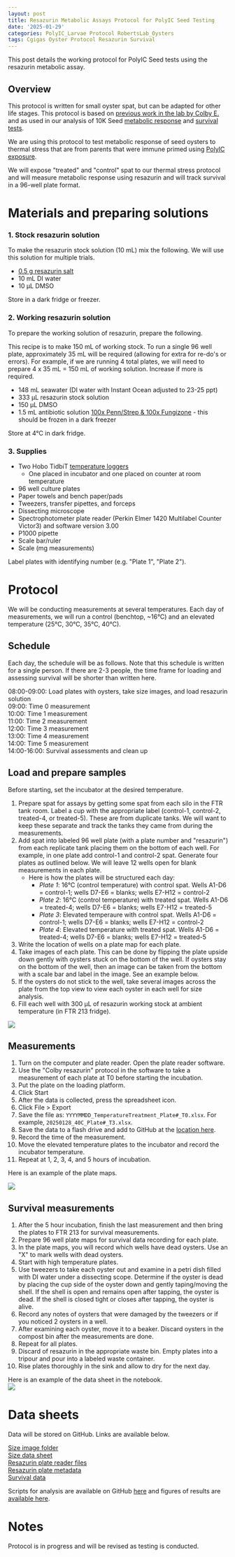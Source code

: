 ```yaml
---
layout: post
title: Resazurin Metabolic Assays Protocol for PolyIC Seed Testing
date: '2025-01-29'
categories: PolyIC_Larvae Protocol RobertsLab_Oysters
tags: Cgigas Oyster Protocol Resazurin Survival
---
```


This post details the working protocol for PolyIC Seed tests using the resazurin metabolic assay. 

## Overview 

This protocol is written for small oyster spat, but can be adapted for other life stages. This protocol is based on [previous work in the lab by Colby E.](https://genefish.wordpress.com/author/colbyelvrum/) and as used in our analysis of 10K Seed [metabolic response](https://ahuffmyer.github.io/ASH_Putnam_Lab_Notebook/Initial-analysis-of-resazurin-metabolic-rates-in-10K-Seed-oysters/) and [survival tests](https://ahuffmyer.github.io/ASH_Putnam_Lab_Notebook/10K-seed-resazurin-survival-analysis/). 

We are using this protocol to test metabolic response of seed oysters to thermal stress that are from parents that were immune primed using [PolyIC exposure](https://ahuffmyer.github.io/ASH_Putnam_Lab_Notebook/categoryview/#polyic-larvae). 

We will expose "treated" and "control" spat to our thermal stress protocol and will measure metabolic response using resazurin and will track survival in a 96-well plate format.  

# Materials and preparing solutions

### 1. Stock resazurin solution 

To make the resazurin stock solution (10 mL) mix the following. We will use this solution for multiple trials.  

- [0.5 g resazurin salt](https://www.thermofisher.com/order/catalog/product/R12204)
- 10 mL DI water
- 10 µL DMSO

Store in a dark fridge or freezer.  

### 2. Working resazurin solution

To prepare the working solution of resazurin, prepare the following. 

This recipe is to make 150 mL of working stock. To run a single 96 well plate, approximately 35 mL will be required (allowing for extra for re-do's or errors). For example, if we are running 4 total plates, we will need to prepare 4 x 35 mL = 150 mL of working solution. Increase if more is required.  

- 148 mL seawater (DI water with Instant Ocean adjusted to 23-25 ppt) 
- 333 µL resazurin stock solution
- 150 µL DMSO
- 1.5 mL antibiotic solution [100x Penn/Strep & 100x Fungizone](https://us.vwr.com/store/product/4648458/null) - this should be frozen in a dark freezer 

Store at 4°C in dark fridge.  

### 3. Supplies 

- Two Hobo TidbiT [temperature loggers](https://www.onsetcomp.com/products/data-loggers/mx2203)
	- One placed in incubator and one placed on counter at room temperature 
- 96 well culture plates 
- Paper towels and bench paper/pads 
- Tweezers, transfer pipettes, and forceps 
- Dissecting microscope 
- Spectrophotometer plate reader (Perkin Elmer 1420 Multilabel Counter Victor3) and software version 3.00  
- P1000 pipette
- Scale bar/ruler
- Scale (mg measurements)  

Label plates with identifying number (e.g. "Plate 1", "Plate 2").  

# Protocol

We will be conducting measurements at several temperatures. Each day of measurements, we will run a control (benchtop, ~16°C) and an elevated temperature (25°C, 30°C, 35°C, 40°C).

## Schedule 

Each day, the schedule will be as follows. Note that this schedule is written for a single person. If there are 2-3 people, the time frame for loading and assessing survival will be shorter than written here. 

08:00-09:00: Load plates with oysters, take size images, and load resazurin solution   
09:00: Time 0 measurement   
10:00: Time 1 measurement   
11:00: Time 2 measurement  
12:00: Time 3 measurement  
13:00: Time 4 measurement  
14:00: Time 5 measurement  
14:00-16:00: Survival assessments and clean up   

## Load and prepare samples  

Before starting, set the incubator at the desired temperature.  

1. Prepare spat for assays by getting some spat from each silo in the FTR tank room. Label a cup with the appropriate label (control-1, control-2, treated-4, or treated-5). These are from duplicate tanks. We will want to keep these separate and track the tanks they came from during the measurements. 
2. Add spat into labeled 96 well plate (with a plate number and "resazurin") from each replicate tank placing them on the bottom of each well. For example, in one plate add control-1 and control-2 spat. Generate four plates as outlined below. We will leave 12 wells open for blank measurements in each plate.   
	- Here is how the plates will be structured each day: 
		- *Plate 1*: 16°C (control temperature) with control spat. Wells A1-D6 = control-1; wells D7-E6 = blanks; wells E7-H12 = control-2
		- *Plate 2*: 16°C (control temperature) with treated spat. Wells A1-D6 = treated-4; wells D7-E6 = blanks; wells E7-H12 = treated-5
		- *Plate 3*: Elevated temperaure with control spat. Wells A1-D6 = control-1; wells D7-E6 = blanks; wells E7-H12 = control-2 
		- *Plate 4*: Elevated temperature with treated spat. Wells A1-D6 = treated-4; wells D7-E6 = blanks; wells E7-H12 = treated-5
3. Write the location of wells on a plate map for each plate. 
4. Take images of each plate. This can be done by flipping the plate upside down gently with oysters stuck on the bottom of the well. If oysters stay on the bottom of the well, then an image can be taken from the bottom with a scale bar and label in the image. See an example below.  
5. If the oysters do not stick to the well, take several images across the plate from the top view to view each oyster in each well for size analysis. 
6. Fill each well with 300 µL of resazurin working stock at ambient temperature (in FTR 213 fridge). 

![](https://github.com/AHuffmyer/ASH_Putnam_Lab_Notebook/blob/master/images/NotebookImages/oysters/analysis/20250128/size.jpg?raw=true)  

## Measurements 

1. Turn on the computer and plate reader. Open the plate reader software. 
2. Use the "Colby resazurin" protocol in the software to take a measurement of each plate at T0 before starting the incubation. 
3. Put the plate on the loading platform. 
4. Click Start
5. After the data is collected, press the spreadsheet icon. 
6. Click File > Export
7. Save the file as: `YYYYMMDD_TemperatureTreatment_Plate#_T0.xlsx`. For example, `20250128_40C_Plate#_T3.xlsx`. 
8. Save the data to a flash drive and add to GitHub at the [location here](https://github.com/RobertsLab/polyIC-larvae/tree/main/data/resazurin/plate-files/). 
9. Record the time of the measurement.
10. Move the elevated temperature plates to the incubator and record the incubator temperature. 
11. Repeat at 1, 2, 3, 4, and 5 hours of incubation.

Here is an example of the plate maps.  

![](https://github.com/AHuffmyer/ASH_Putnam_Lab_Notebook/blob/master/images/NotebookImages/oysters/analysis/20250128/nb3.jpeg?raw=true)

## Survival measurements 

1. After the 5 hour incubation, finish the last measurement and then bring the plates to FTR 213 for survival measurements. 
2. Prepare  96 well plate maps for survival data recording for each plate. 
3. In the plate maps, you will record which wells have dead oysters. Use an "X" to mark wells with dead oysters. 
4. Start with high temperature plates. 
4. Use tweezers to take each oyster out and examine in a petri dish filled with DI water under a dissecting scope. Determine if the oyster is dead by placing the cup side of the oyster down and gently taping/moving the shell. If the shell is open and remains open after tapping, the oyster is dead. If the shell is closed tight or closes after tapping, the oyster is alive. 
5. Record any notes of oysters that were damaged by the tweezers or if you noticed 2 oysters in a well. 
6. After examining each oyster, move it to a beaker. Discard oysters in the compost bin after the measurements are done. 
7. Repeat for all plates. 
8. Discard of resazurin in the appropriate waste bin. Empty plates into a tripour and pour into a labeled waste container. 
9. Rise plates thoroughly in the sink and allow to dry for the next day. 

Here is an example of the data sheet in the notebook.  
![](https://github.com/AHuffmyer/ASH_Putnam_Lab_Notebook/blob/master/images/NotebookImages/oysters/analysis/20250128/nb5.jpeg?raw=true)

# Data sheets 

Data will be stored on GitHub. Links are available below.  

[Size image folder](https://github.com/RobertsLab/polyIC-larvae/tree/main/data/resazurin/images/)  
[Size data sheet](https://github.com/RobertsLab/polyIC-larvae/blob/main/data/resazurin/size.csv)  
[Resazurin plate reader files](https://github.com/RobertsLab/polyIC-larvae/tree/main/data/resazurin/plate_files)  
[Resazurin plate metadata](https://github.com/RobertsLab/polyIC-larvae/blob/main/data/resazurin/metadata/metadata.xlsx)  
[Survival data](https://github.com/RobertsLab/polyIC-larvae/blob/main/data/resazurin/survival.csv)  

Scripts for analysis are available on GitHub [here](https://github.com/RobertsLab/polyIC-larvae/blob/main/scripts/resazurin/resazurin-analysis.Rmd) and figures of results are [available here](https://github.com/RobertsLab/polyIC-larvae/tree/main/figures/resazurin).    

# Notes 

Protocol is in progress and will be revised as testing is conducted.  

